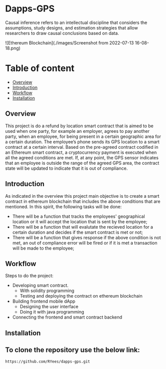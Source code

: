 # Dapps-GPS
Causal inference refers to an intellectual discipline that considers the assumptions, study designs, and estimation strategies that allow researchers to draw causal conclusions based on data. 

![Ethereum Blockchain](./images/Screenshot from 2022-07-13 16-08-18.png)

# Table of content
* [Overview](#overview)
* [Introduction](#introduction)
* [Workflow](#workflow)
* [Installation](#installation)

## Overview
This project is do a refund by location smart contract that is aimed to be used when one party, for example an employer, agrees to pay another party, when an employee, for being present in a certain geographic area for a certain duration. The employee’s phone sends its GPS location to a smart contract at a certain interval. Based on the pre-agreed contract codified in an Ethereum smart contract, a cryptocurrency payment is executed when all the agreed conditions are met. If, at any point, the GPS sensor indicates that an employee is outside the range of the agreed GPS area, the contract state will be updated to indicate that it is out of compliance.  


## Introduction
As indicated in the overview this project main objective is to create a smart contract in ethereum blockchain that includes the above conditions that are mentioned. In this spirit, the following tasks will be done:
* There will be a function that tracks the employees' geographical location or it will accept the location that is sent by the employee;
* There will be a function that will evalutate the recieved location for a certain duration and decides if the smart contract is met or not;
* There will be a function that gives response if the above condition is not met, an out of compliance error will be fired or if it is met a transaction will be made to the employee;


## Workflow
Steps to do the project:
* Developing smart contract. 
   * With solidity programming
   * Testing and deploying the contract on ethereum blockchain
* Building frontend mobile dApp
   * Designing the user interface
   * Doing it with java programming
* Connecting the frontend and smart contract backend


## Installation
To clone the repository use the below link:
---
    https://github.com/RYees/dapps-gps.git
    


